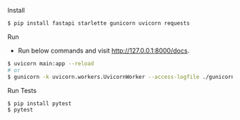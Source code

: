 Install
```bash
$ pip install fastapi starlette gunicorn uvicorn requests
```

Run
- Run below commands and visit http://127.0.0.1:8000/docs. 
```bash
$ uvicorn main:app --reload
# or
$ gunicorn -k uvicorn.workers.UvicornWorker --access-logfile ./gunicorn-access.log main:app --bind 0.0.0.0:8000 --workers 2 --daemon
```

Run Tests
```bash
$ pip install pytest
$ pytest
```

